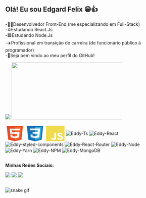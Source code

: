 ## Olá! Eu sou Edgard Felix 😁👍

-👨‍💻Desenvolvedor Front-End (me especializando em Full-Stack) <br>
-✡️Estudando React.Js <br>
-🟩Estudando Node.Js <br>
-✈️Profissional em transição de carreira (de funcionário público à programador) <br>
-💫Seja bem vindo ao meu perfil do GitHub!

<div>
  <img height="180em" src="https://github-readme-stats.vercel.app/api?username=dev-edgardfelix&show_icons=true&theme=dark"/> 
  <img height="180em" width="350em" src="https://github-readme-stats.vercel.app/api/top-langs/?username=dev-edgardfelix&layout=donut&theme=dark"/>
</div>

<div style="display: inline_block"><br>
  <img align="center" alt="Eddy-HTML" height="50" width="60" src="https://raw.githubusercontent.com/devicons/devicon/master/icons/html5/html5-original.svg">
  <img align="center" alt="Eddy-CSS" height="50" width="60" src="https://raw.githubusercontent.com/devicons/devicon/master/icons/css3/css3-original.svg">
  <img align="center" alt="Eddy-Js" height="50" width="60" src="https://raw.githubusercontent.com/devicons/devicon/master/icons/javascript/javascript-plain.svg">
  <img align="center" alt="Eddy-Ts" height="50" width="60" src="https://cdn.jsdelivr.net/gh/devicons/devicon@latest/icons/typescript/typescript-original.svg" />
  <img align="center" alt="Eddy-React" height="50" width="60" src="https://cdn.jsdelivr.net/gh/devicons/devicon@latest/icons/react/react-original-wordmark.svg" />
  <img align="center" alt="Eddy-styled-components" height="50" width="60" src="https://cdn.jsdelivr.net/gh/devicons/devicon@latest/icons/styledcomponents/styledcomponents-original-wordmark.svg" />
  <img align="center" alt="Eddy-React-Router" height="50" width="60" src="https://cdn.jsdelivr.net/gh/devicons/devicon@latest/icons/reactrouter/reactrouter-original-wordmark.svg" />
  <img align="center" alt="Eddy-Node" height="50" width="60" src="https://cdn.jsdelivr.net/gh/devicons/devicon@latest/icons/nodejs/nodejs-plain-wordmark.svg" />
  <img align="center" alt="Eddy-Yarn" height="50" width="60" src="https://cdn.jsdelivr.net/gh/devicons/devicon@latest/icons/yarn/yarn-original-wordmark.svg" />
  <img align="center" alt="Eddy-NPM" height="50" width="60" src="https://cdn.jsdelivr.net/gh/devicons/devicon@latest/icons/npm/npm-original-wordmark.svg" />
  <img align="center" alt="Eddy-MongoDB" height="50" width="60" src="https://cdn.jsdelivr.net/gh/devicons/devicon@latest/icons/mongodb/mongodb-plain-wordmark.svg" />
</div>

##
<p><strong>Minhas Redes Sociais:</strong> </p>
<div> 
  <a href="https://instagram.com/diariodeumdev2025" target="_blank"><img src="https://img.shields.io/badge/-Instagram-%23E4405F?style=for-the-badge&logo=instagram&logoColor=white" target="_blank"></a>
  <a href = "mailto:edgard.oficiallink05@gmail.com"><img src="https://img.shields.io/badge/-Gmail-%23333?style=for-the-badge&logo=gmail&logoColor=white" target="_blank"></a>
  <a href="https://www.linkedin.com/in/edgard-felix" target="_blank"><img src="https://img.shields.io/badge/-LinkedIn-%230077B5?style=for-the-badge&logo=linkedin&logoColor=white" target="_blank"></a> 
</div>

##

![snake gif](https://raw.githubusercontent.com/dev-edgardfelix/dev-edgardfelix/output/dist/github-contribution-grid-snake-dark.svg)


